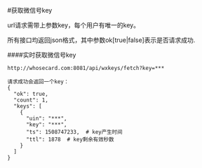 #获取微信号key

url请求需带上参数key，每个用户有唯一的key。

所有接口均返回json格式，其中参数ok[true|false]表示是否请求成功.

####实时获取微信号key
```
http://whosecard.com:8081/api/wxkeys/fetch?key=***

请求成功会返回一个key：
{
  "ok": true,
  "count": 1,
  "keys": [
    {
      "uin": "***",
      "key": "***",
      "ts": 1508747233,  # key产生时间
      "ttl": 1878  # key剩余有效秒数
    }
  ]
}

```
